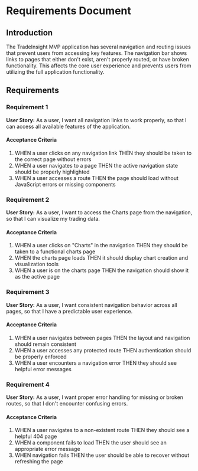 # Requirements Document

## Introduction

The TradeInsight MVP application has several navigation and routing issues that prevent users from accessing key features. The navigation bar shows links to pages that either don't exist, aren't properly routed, or have broken functionality. This affects the core user experience and prevents users from utilizing the full application functionality.

## Requirements

### Requirement 1

**User Story:** As a user, I want all navigation links to work properly, so that I can access all available features of the application.

#### Acceptance Criteria

1. WHEN a user clicks on any navigation link THEN they should be taken to the correct page without errors
2. WHEN a user navigates to a page THEN the active navigation state should be properly highlighted
3. WHEN a user accesses a route THEN the page should load without JavaScript errors or missing components

### Requirement 2

**User Story:** As a user, I want to access the Charts page from the navigation, so that I can visualize my trading data.

#### Acceptance Criteria

1. WHEN a user clicks on "Charts" in the navigation THEN they should be taken to a functional charts page
2. WHEN the charts page loads THEN it should display chart creation and visualization tools
3. WHEN a user is on the charts page THEN the navigation should show it as the active page

### Requirement 3

**User Story:** As a user, I want consistent navigation behavior across all pages, so that I have a predictable user experience.

#### Acceptance Criteria

1. WHEN a user navigates between pages THEN the layout and navigation should remain consistent
2. WHEN a user accesses any protected route THEN authentication should be properly enforced
3. WHEN a user encounters a navigation error THEN they should see helpful error messages

### Requirement 4

**User Story:** As a user, I want proper error handling for missing or broken routes, so that I don't encounter confusing errors.

#### Acceptance Criteria

1. WHEN a user navigates to a non-existent route THEN they should see a helpful 404 page
2. WHEN a component fails to load THEN the user should see an appropriate error message
3. WHEN navigation fails THEN the user should be able to recover without refreshing the page